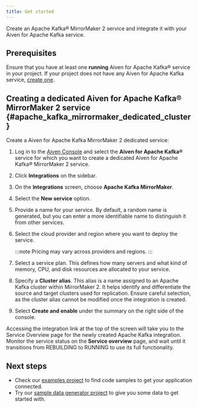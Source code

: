 ```yaml
---
title: Get started
---
```


Create an Apache Kafka® MirrorMaker 2 service and integrate it with your Aiven for Apache Kafka service.

## Prerequisites

Ensure that you have at least one **running** Aiven for Apache Kafka® service in your project.
If your project does not have any Aiven for Apache Kafka service,
[create one](/docs/platform/howto/create_new_service).

## Creating a dedicated Aiven for Apache Kafka® MirrorMaker 2 service {#apache_kafka_mirrormaker_dedicated_cluster}

Create a Aiven for Apache Kafka MirrorMaker 2 dedicated service:

1.  Log in to the [Aiven Console](https://console.aiven.io/) and select
    the **Aiven for Apache Kafka®** service for which you want to create
    a dedicated Aiven for Apache Kafka® MirrorMaker 2 service.
2.  Click **Integrations** on the sidebar.
3.  On the **Integrations** screen, choose **Apache Kafka MirrorMaker**.
4.  Select the **New service** option.
5.  Provide a name for your service. By default, a random name is
    generated, but you can enter a more identifiable name to distinguish
    it from other services.
6.  Select the cloud provider and region where you want to deploy the
    service.

    :::note
    Pricing may vary across providers and regions.
    :::

7.  Select a service plan. This defines how many servers and what kind
    of memory, CPU, and disk resources are allocated to your service.
8.  Specify a **Cluster alias**. This alias is a name assigned to an
    Apache Kafka cluster within MirrorMaker 2. It helps identify and
    differentiate the source and target clusters used for replication.
    Ensure careful selection, as the cluster alias cannot be modified
    once the integration is created.
9.  Select **Create and enable** under the summary on the right side of
    the console.

Accessing the integration link at the top of the screen will take you to
the Service Overview page for the newly created Apache Kafka
integration. Monitor the service status on the **Service overview**
page, and wait until it transitions from REBUILDING to RUNNING to use
its full functionality.

## Next steps

-   Check our [examples
    project](https://github.com/aiven/aiven-examples) to find code
    samples to get your application connected.
-   Try our [sample data generator
    project](https://github.com/aiven/python-fake-data-producer-for-apache-kafka)
    to give you some data to get started with.
